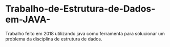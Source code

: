 # Trabalho-de-Estrutura-de-Dados-em-JAVA-
Trabalho feito em 2018 utilizando java como ferramenta para solucionar um problema da disciplina de estrutura de dados.
